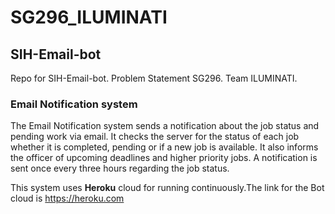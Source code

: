 # SG296_ILUMINATI
## SIH-Email-bot

Repo for SIH-Email-bot. Problem Statement SG296. Team ILUMINATI.

### Email Notification system
The Email Notification system sends a notification about the job status and pending work via email. It checks the server for the status of each job whether it is completed, pending or if a new job is available. It also informs the officer of upcoming deadlines and higher priority jobs. A notification is sent once every three hours regarding the job status. 

This system uses **Heroku** cloud for running continuously.The link for the Bot cloud is https://heroku.com
